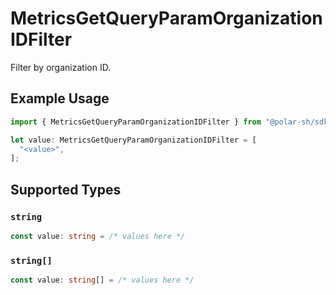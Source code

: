 # MetricsGetQueryParamOrganizationIDFilter

Filter by organization ID.

## Example Usage

```typescript
import { MetricsGetQueryParamOrganizationIDFilter } from "@polar-sh/sdk/models/operations";

let value: MetricsGetQueryParamOrganizationIDFilter = [
  "<value>",
];
```

## Supported Types

### `string`

```typescript
const value: string = /* values here */
```

### `string[]`

```typescript
const value: string[] = /* values here */
```

